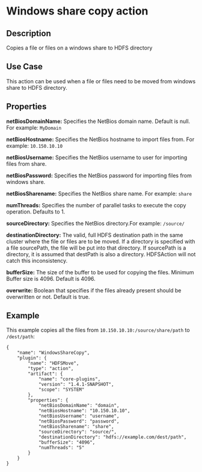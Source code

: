 # Windows share copy action


Description
-----------
Copies a file or files on a windows share to HDFS directory


Use Case
--------
This action can be used when a file or files need to be moved from windows share to HDFS directory.


Properties
----------
**netBiosDomainName:** Specifies the NetBios domain name. Default is null. For example: `MyDomain`

**netBiosHostname:** Specifies the NetBios hostname to import files from. For example: `10.150.10.10`

**netBiosUsername:** Specifies the NetBios username to user for importing files from share.

**netBiosPassword:** Specifies the NetBios password for importing files from windows share.

**netBiosSharename:** Specifies the NetBios share name. For example: `share`

**numThreads:** Specifies the number of parallel tasks to execute the copy operation. Defaults to 1.

**sourceDirectory:** Specifies the NetBios directory.For example: `/source/`

**destinationDirectory:** The valid, full HDFS destination path in the same cluster where the file or files are to be
moved. If a directory is specified with a file sourcePath, the file will be put into that directory. If sourcePath is a
directory, it is assumed that destPath is also a directory. HDFSAction will not catch this inconsistency.

**bufferSize:** The size of the buffer to be used for copying the files. Minimum Buffer size is 4096. Default is 4096.

**overwrite:** Boolean that specifies if the files already present should be overwritten or not. Default is true.

Example
-------
This example copies all the files from `10.150.10.10:/source/share/path` to `/dest/path`:

    {
        "name": "WindowsShareCopy",
        "plugin": {
            "name": "HDFSMove",
            "type": "action",
            "artifact": {
                "name": "core-plugins",
                "version": "1.4.1-SNAPSHOT",
                "scope": "SYSTEM"
            },
            "properties": {
                "netBiosDomainName": "domain",
                "netBiosHostname": "10.150.10.10",
                "netBiosUsername": "username",
                "netBiosPassword": "password",
                "netBiosSharename": "share",
                "sourceDirectory": "source/",
                "destinationDirectory": "hdfs://example.com/dest/path",
                "bufferSize": "4096",
                "numThreads": "5"
            }
        }
    }
